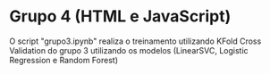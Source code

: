 # Grupo 4 (HTML e JavaScript)

O script "grupo3.ipynb" realiza o treinamento utilizando KFold Cross Validation do grupo 3 utilizando os modelos (LinearSVC, Logistic Regression e Random Forest) 
